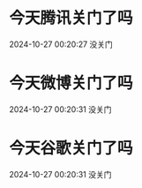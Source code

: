 # 今天腾讯关门了吗

2024-10-27 00:20:27 没关门

# 今天微博关门了吗

2024-10-27 00:20:31 没关门

# 今天谷歌关门了吗

2024-10-27 00:20:31 没关门

